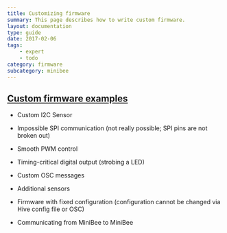 ```yaml
---
title: Customizing firmware
summary: This page describes how to write custom firmware.
layout: documentation
type: guide
date: 2017-02-06
tags: 
    - expert
    - todo
category: firmware
subcategory: minibee
---
```



[Custom firmware examples](https://docs.sensestage.eu/customizing-the-minibee-firmware)
------------------------

* Custom I2C Sensor
* Impossible SPI communication (not really possible; SPI pins are not broken out)
* Smooth PWM control
* Timing-critical digital output (strobing a LED)
* Custom OSC messages
* Additional sensors


* Firmware with fixed configuration (configuration cannot be changed via Hive config file or OSC)
* Communicating from MiniBee to MiniBee